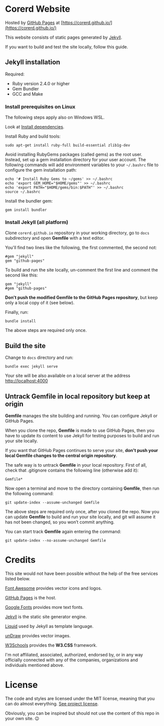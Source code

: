 # Corerd Website

Hosted by [GitHub Pages](https://pages.github.com/)
at [https://corerd.github.io/](https://corerd.github.io/)

This website consists of static pages generated by [Jekyll](https://jekyllrb.com/).

If you want to build and test the site locally, follow this guide.

## Jekyll installation

Required:
- Ruby version 2.4.0 or higher
- Gem Bundler
- GCC and Make

### Install prerequisites on Linux
The following steps apply also on Windows WSL.

Look at [Install dependencies](https://jekyllrb.com/docs/installation/ubuntu).

Install Ruby and build tools:
```
sudo apt-get install ruby-full build-essential zlib1g-dev
```

Avoid installing RubyGems packages (called gems) as the root user.
Instead, set up a gem installation directory for your user account.
The following commands will add environment variables to your `~/.bashrc` file
to configure the gem installation path:
```
echo '# Install Ruby Gems to ~/gems' >> ~/.bashrc
echo 'export GEM_HOME="$HOME/gems"' >> ~/.bashrc
echo 'export PATH="$HOME/gems/bin:$PATH"' >> ~/.bashrc
source ~/.bashrc
```

Install the bundler gem:
```
gem install bundler
```

### Install Jekyll (all platform)

Clone `corerd.github.io` repository in your working directory,
go to `docs` subdirectory and open **Gemfile** with a text editor.

You'll find two lines like the following, the first commented, the second not:
```
#gem "jekyll"
gem "github-pages"
```

To build and run the site locally, un-comment the first line and comment
the second like this:
```
gem "jekyll"
#gem "github-pages"
```

**Don't push the modified Gemfile to the GitHub Pages repository**,
but keep only a local copy of it (see below).

Finally, run:
```
bundle install
```
The above steps are required only once.

## Build the site

Change to `docs` directory and run:
```
bundle exec jekyll serve
```
Your site will be also available on a local server at the address
[http://localhost:4000](http://localhost:4000)


## Untrack Gemfile in local repository but keep at origin

**Gemfile** manages the site building and running.
You can configure Jekyll or GitHub Pages.

When you clone the repo, **Gemfile** is made to use GitHub Pages, then
you have to update its content to use Jekyll for testing purposes to build
and run your site locally.

If you want that GitHub Pages continues to serve your site,
**don't push your local Gemfile changes to the central origin repository**.

The safe way is to untrack **Gemfile** in your local repository. First of all,
check that .gitignore contains the following line (otherwise add it):
```
Gemfile*
```

Now open a terminal and move to the directory containing **Gemfile**,
then run the following command:
```
git update-index --assume-unchanged Gemfile
```

The above steps are required only once, after you cloned the repo.
Now you can update **Gemfile** to build and run your site locally,
and git will assume it has not been changed, so you won’t commit anything.

You can start track **Gemfile** again entering the command:
```
git update-index --no-assume-unchanged Gemfile
```


# Credits

This site would not have been possible without the help of the free services
listed below.

[Font Awesome](https://fontawesome.com/) provides vector icons and logos.

[GitHub Pages](https://pages.github.com/) is the host.

[Google Fonts](https://fonts.google.com/) provides more text fonts.

[Jekyll](https://jekyllrb.com/) is the static site generator engine.

[Liquid](https://shopify.github.io/liquid/) used by Jekyll as template language.

[unDraw](https://undraw.co/) provides vector images.

[W3Schools](https://www.w3schools.com/w3css/default.asp) provides the
**W3.CSS** framework.

I'm not affiliated, associated, authorized, endorsed by, or in any way
officially connected with any of the companies, organizations and individuals
mentioned above.


# License

The code and styles are licensed under the MIT license, meaning that you can do
almost everything. [See project license](LICENSE).

Obviously, you can be inspired but should not use the content of this repo
in your own site. :wink:
